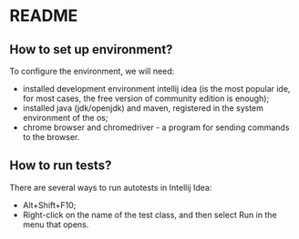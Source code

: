 # README 
## How to set up environment?
To configure the environment, we will need:
* installed development environment intellij idea (is the most popular ide, for most cases, the free version of community edition is enough);
* installed java (jdk/openjdk) and maven, registered in the system environment of the os;
* chrome browser and chromedriver - a program for sending commands to the browser.

## How to run tests?
There are several ways to run autotests in Intellij Idea:

* Alt+Shift+F10;
* Right-click on the name of the test class, and then select Run in the menu that opens.
